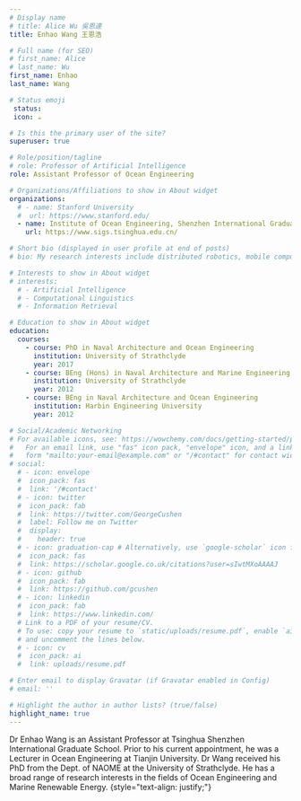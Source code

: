 ```yaml
---
# Display name
# title: Alice Wu 吳恩達
title: Enhao Wang 王恩浩

# Full name (for SEO)
# first_name: Alice
# last_name: Wu
first_name: Enhao
last_name: Wang

# Status emoji
 status:
 icon: ☕️

# Is this the primary user of the site?
superuser: true

# Role/position/tagline
# role: Professor of Artificial Intelligence
role: Assistant Professor of Ocean Engineering

# Organizations/Affiliations to show in About widget
organizations:
  # - name: Stanford University
  #  url: https://www.stanford.edu/
  - name: Institute of Ocean Engineering, Shenzhen International Graduate School, Tsinghua University
    url: https://www.sigs.tsinghua.edu.cn/

# Short bio (displayed in user profile at end of posts)
# bio: My research interests include distributed robotics, mobile computing and programmable matter.

# Interests to show in About widget
# interests:
  # - Artificial Intelligence
  # - Computational Linguistics
  # - Information Retrieval

# Education to show in About widget
education:
  courses:
    - course: PhD in Naval Architecture and Ocean Engineering
      institution: University of Strathclyde
      year: 2017
    - course: BEng (Hons) in Naval Architecture and Marine Engineering (1st Class)
      institution: University of Strathclyde
      year: 2012
    - course: BEng in Naval Architecture and Ocean Engineering
      institution: Harbin Engineering University
      year: 2012

# Social/Academic Networking
# For available icons, see: https://wowchemy.com/docs/getting-started/page-builder/#icons
#   For an email link, use "fas" icon pack, "envelope" icon, and a link in the
#   form "mailto:your-email@example.com" or "/#contact" for contact widget.
# social:
  # - icon: envelope
  #  icon_pack: fas
  #  link: '/#contact'
  # - icon: twitter
  #  icon_pack: fab
  #  link: https://twitter.com/GeorgeCushen
  #  label: Follow me on Twitter
  #  display:
  #    header: true
  # - icon: graduation-cap # Alternatively, use `google-scholar` icon from `ai` icon pack
  #  icon_pack: fas
  #  link: https://scholar.google.co.uk/citations?user=sIwtMXoAAAAJ
  # - icon: github
  #  icon_pack: fab
  #  link: https://github.com/gcushen
  # - icon: linkedin
  #  icon_pack: fab
  #  link: https://www.linkedin.com/
  # Link to a PDF of your resume/CV.
  # To use: copy your resume to `static/uploads/resume.pdf`, enable `ai` icons in `params.yaml`,
  # and uncomment the lines below.
  # - icon: cv
  #  icon_pack: ai
  #  link: uploads/resume.pdf

# Enter email to display Gravatar (if Gravatar enabled in Config)
# email: ''

# Highlight the author in author lists? (true/false)
highlight_name: true
---
```


Dr Enhao Wang is an Assistant Professor at Tsinghua Shenzhen International Graduate School. Prior to his current appointment, he was a Lecturer in Ocean Engineering at Tianjin University. Dr Wang received his PhD from the Dept. of NAOME at the University of Strathclyde. He has a broad range of research interests in the fields of Ocean Engineering and Marine Renewable Energy.
{style="text-align: justify;"}
